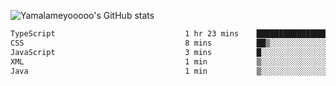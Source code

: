 ![Yamalameyooooo's GitHub stats](https://github-readme-stats.vercel.app/api?username=yamalameyooooo&theme=transparent&show_icons=true\&show=reviews,discussions_started,discussions_answered,prs_merged,prs_merged_percentage)

<!--START_SECTION:waka-->

```txt
TypeScript                             1 hr 23 mins    █████████████████████░░░░   84.38 %
CSS                                    8 mins          ██▒░░░░░░░░░░░░░░░░░░░░░░   08.75 %
JavaScript                             3 mins          █░░░░░░░░░░░░░░░░░░░░░░░░   03.76 %
XML                                    1 min           ▒░░░░░░░░░░░░░░░░░░░░░░░░   01.30 %
Java                                   1 min           ▒░░░░░░░░░░░░░░░░░░░░░░░░   01.05 %
```

<!--END_SECTION:waka-->
